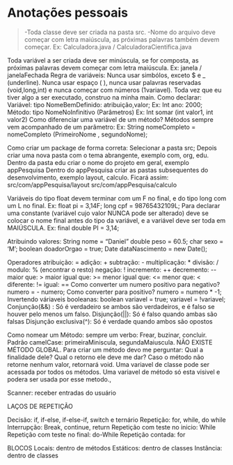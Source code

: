 <h1>Anotações pessoais</h1>

>-Toda classe deve ser criada na pasta src.
>-Nome do arquivo deve começar com letra maiúscula, as próximas palavras também devem começar. Ex: Calculadora.java / CalculadoraCientifica.java

Toda variável a ser criada deve ser minúscula, se for composta, as próximas palavras devem começar com letra maiúscula. Ex: janela / janelaFechada
Regra de variáveis: Nunca usar simbólos, exceto $ e _ (underline). Nunca usar espaço ( ), nunca usar palavras reservadas (void,long,int) e nunca começar com números (1variavel).
Toda vez que eu tiver algo a ser executado, construo na minha main. 
Como declarar:
Variável: tipo NomeBemDefinido: atribuição,valor;
Ex: Int ano: 2000;
Método: tipo NomeNoInfinitivo (Parâmetros)
Ex: Int somar (int valor1, int valor2)
Como diferenciar uma variável de um método? Métodos sempre vem acompanhado de um parâmetro: 
Ex: String nomeCompleto = nomeCompleto (PrimeiroNome , segundoNome);

Como criar um package de forma correta:
Selecionar a pasta src;
Depois criar uma nova pasta com o tema abrangente, exemplo com, org, edu.
Dentro da pasta edu criar o nome do projeto em geral, exemplo appPesquisa
Dentro do appPesquisa criar as pastas subsequentes do desenvolvimento, exemplo layout, calculo.
Ficará assim: src/com/appPesquisa/layout
              src/com/appPesquisa/calculo

Variáveis do tipo float devem terminar com um F no final, e do tipo long com um L no final. Ex:
float pi = 3,14F;
long cpf = 98765432109L;
Para declarar uma constante (variável cujo valor NUNCA pode ser alterado) deve se colocar o nome final antes do tipo da variável, e a variável deve ser toda em MAIÚSCULA. 
Ex: final double PI = 3,14;

Atribuindo valores:
String nome = “Daniel”
double peso  = 60.5;
char sexo = ‘M’;
boolean doadorOrgao = true;
Date dataNascimento = new Date();

Operadores
atribuição: =
adição: +
subtração: - 
multiplicação: *
divisão: /
modulo: % (encontrar o resto)
negação: !
incremento: ++
decremento: -- 
maior que: >
maior igual que: >=
menor igual que: <=
menor que: <
diferente: !=
igual: ==
Como converter um numero positivo para negativo?
	numero =  - numero;
Como converter para positivo?
numero = numero * -1;
Invertendo váriaveis booleanas:
boolean variavel = true;
variavel = !variavel;
Conjunção(&&) : Só é verdadeiro se ambos são verdadeiros, e é falso se houver pelo menos um falso.
Disjunção(||): Só é falso quando ambas são falsas
Disjunção exclusiva(^): Só é verdade quando ambos são opostos


Como nomear um Método: sempre um verbo: Frear, buzinar, concluir.
Padrão camelCase: primeiraMiniscula, segundaMaiuscula.
NÃO EXISTE MÉTODO GLOBAL.
Para criar um método devo me perguntar: Qual a finalidade dele? Qual o retorno ele deve me dar?
Caso o método não retorne nenhum valor, retornará void.
Uma variavel de classe pode ser acessada por todos os métodos.
Uma variavel de método só esta visivel e podera ser usada por esse metodo.,

Scanner: receber entradas do usuário

LAÇOS DE REPETIÇÃO


Decisão: if, if-else, if-else-if, switch e ternário
Repetição: for, while, do while
Interrupção: Break, continue, return
Repetição com teste no inicio: While
Repetição com teste no final: do-While
Repetição contada: for

BLOCOS
Locais: dentro de métodos
Estáticos: dentro de classes
Instância: dentro de classes
